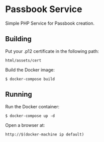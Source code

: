 Passbook Service
================

Simple PHP Service for Passbook creation.

Building
--------

Put your .p12 certificate in the following path:

    html/assets/cert

Build the Docker image:

    $ docker-compose build

Running
-------

Run the Docker container:

    $ docker-compose up -d

Open a browser at:

    http://$(docker-machine ip default)
